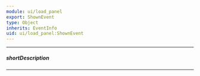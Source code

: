 ```yaml
---
module: ui/load_panel
export: ShownEvent
type: Object
inherits: EventInfo
uid: ui/load_panel:ShownEvent
---
```

---
##### shortDescription
<!-- Description goes here -->

---
<!-- Description goes here -->